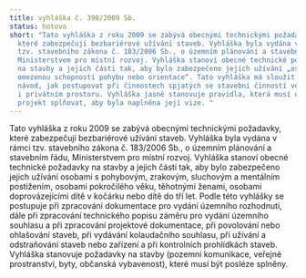 ```yaml
---
title: vyhláška č. 398/2009 Sb.
status: hotovo
short: "Tato vyhláška z roku 2009 se zabývá obecnými technickými požadavky,
  které zabezpečují bezbariérové užívání staveb. Vyhláška byla vydána v rámci
  tzv. stavebního zákona č. 183/2006 Sb., o územním plánování a stavebním řádu,
  Ministerstvem pro místní rozvoj. Vyhláška stanoví obecné technické požadavky
  na stavby a jejich části tak, aby bylo zabezpečeno jejich užívání „osobami s
  omezenou schopností pohybu nebo orientace“. Tato vyhláška má sloužit jako
  návod, jak postupovat při činnostech spjatých se stavební činností ve veřejném
  i privátním prostoru. Vyhláška jasně stanovuje pravidla, která musí daný
  projekt splňovat, aby byla naplněna její vize. "
---
```

Tato vyhláška z roku 2009 se zabývá obecnými technickými požadavky, které zabezpečují bezbariérové užívání staveb. Vyhláška byla vydána v rámci tzv. stavebního zákona č. 183/2006 Sb., o územním plánování a stavebním řádu, Ministerstvem pro místní rozvoj. Vyhláška stanoví obecné technické požadavky na stavby a jejich části tak, aby bylo zabezpečeno jejich užívání osobami s pohybovým, zrakovým, sluchovým a mentálním postižením, osobami pokročilého věku, těhotnými ženami, osobami doprovázejícími dítě v kočárku nebo dítě do tří let. Podle této vyhlášky se postupuje při zpracování dokumentace pro vydání územního rozhodnutí, dále při zpracování technického popisu záměru pro vydání územního souhlasu a při zpracování projektové dokumentace, při povolování nebo ohlašování staveb, při vydávání kolaudačního souhlasu, při užívání a odstraňování staveb nebo zařízení a při kontrolních prohlídkách staveb. Vyhláška stanovuje požadavky na stavby (pozemní komunikace, veřejné prostranství, byty, občanská vybavenost), které musí být posléze splněny.


